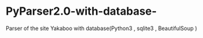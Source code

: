 # PyParser2.0-with-database-
Parser of the site Yakaboo with database(Python3 , sqlite3 , BeautifulSoup )
